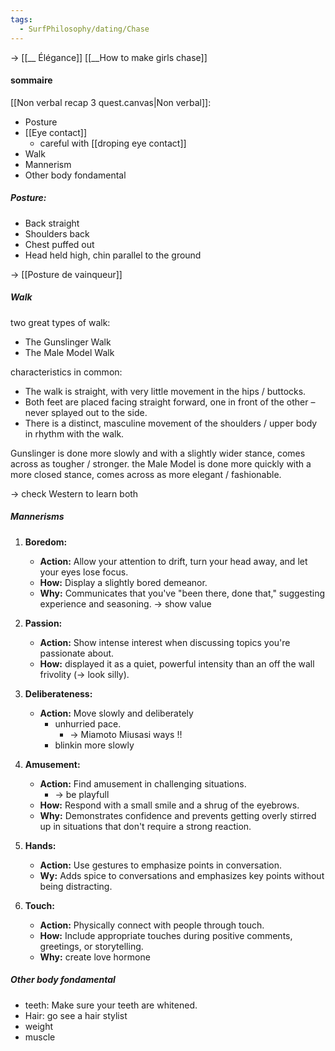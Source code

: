 ```yaml
---
tags:
  - SurfPhilosophy/dating/Chase
---
```

-> [[__ Élégance]]
[[__How to make girls chase]]

#### sommaire
[[Non verbal recap 3 quest.canvas|Non verbal]]:
- Posture
- [[Eye contact]]
	- careful with [[droping eye contact]]
- Walk
- Mannerism
- Other body fondamental

##### Posture:
- Back straight
- Shoulders back
- Chest puffed out
- Head held high, chin parallel to the ground

-> [[Posture de vainqueur]]



##### Walk
two great types of walk:
- The Gunslinger Walk
- The Male Model Walk

characteristics in common:
- The walk is straight, with very little movement in the hips / buttocks.
- Both feet are placed facing straight forward, one in front of the other – never splayed out to the side.
- There is a distinct, masculine movement of the shoulders / upper body in rhythm with the walk.


Gunslinger is done more slowly and with a slightly wider stance, comes across as tougher / stronger. 
the Male Model is done more quickly with a more closed stance, comes across as more elegant / fashionable.

-> check Western to learn both

##### Mannerisms
1. **Boredom:**
   - **Action:** Allow your attention to drift, turn your head away, and let your eyes lose focus.
   - **How:** Display a slightly bored demeanor.
   - **Why:** Communicates that you've "been there, done that," suggesting experience and seasoning. -> show value

2. **Passion:**
   - **Action:** Show intense interest when discussing topics you're passionate about.
   - **How:** displayed it as a quiet, powerful intensity than an off the wall frivolity (-> look silly).

3. **Deliberateness:**
   - **Action:** Move slowly and deliberately
	   - unhurried pace. 
		   - -> Miamoto Miusasi ways !!
	   - blinkin more slowly

4. **Amusement:**
   - **Action:** Find amusement in challenging situations.
	   - -> be playfull 
   - **How:** Respond  with a small smile and a shrug of the eyebrows.
   - **Why:** Demonstrates confidence and prevents getting overly stirred up in situations that don't require a strong reaction.

5. **Hands:**
   - **Action:** Use gestures to emphasize points in conversation.
   - **Wy:** Adds spice to conversations and emphasizes key points without being distracting.

6. **Touch:**
   - **Action:** Physically connect with people through touch.
   - **How:** Include appropriate touches during positive comments, greetings, or storytelling.
   - **Why:** create love hormone


##### Other body fondamental
- teeth: Make sure your teeth are whitened.
- Hair: go see a hair stylist
- weight
- muscle